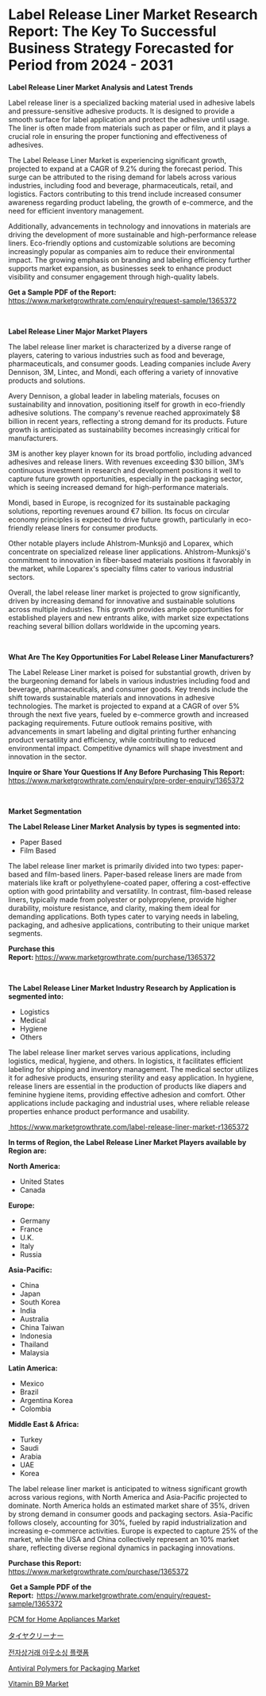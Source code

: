 <p><h1>Label Release Liner Market Research Report: The Key To Successful Business Strategy Forecasted for Period from 2024 - 2031</h1></p><p><strong>Label Release Liner Market Analysis and Latest Trends</strong></p>
<p><p>Label release liner is a specialized backing material used in adhesive labels and pressure-sensitive adhesive products. It is designed to provide a smooth surface for label application and protect the adhesive until usage. The liner is often made from materials such as paper or film, and it plays a crucial role in ensuring the proper functioning and effectiveness of adhesives.</p><p>The Label Release Liner Market is experiencing significant growth, projected to expand at a CAGR of 9.2% during the forecast period. This surge can be attributed to the rising demand for labels across various industries, including food and beverage, pharmaceuticals, retail, and logistics. Factors contributing to this trend include increased consumer awareness regarding product labeling, the growth of e-commerce, and the need for efficient inventory management.</p><p>Additionally, advancements in technology and innovations in materials are driving the development of more sustainable and high-performance release liners. Eco-friendly options and customizable solutions are becoming increasingly popular as companies aim to reduce their environmental impact. The growing emphasis on branding and labeling efficiency further supports market expansion, as businesses seek to enhance product visibility and consumer engagement through high-quality labels.</p></p>
<p><strong>Get a Sample PDF of the Report:&nbsp;</strong> <a href="https://www.marketgrowthrate.com/enquiry/request-sample/1365372">https://www.marketgrowthrate.com/enquiry/request-sample/1365372</a></p>
<p>&nbsp;</p>
<p><strong>Label Release Liner Major Market Players</strong></p>
<p><p>The label release liner market is characterized by a diverse range of players, catering to various industries such as food and beverage, pharmaceuticals, and consumer goods. Leading companies include Avery Dennison, 3M, Lintec, and Mondi, each offering a variety of innovative products and solutions.</p><p>Avery Dennison, a global leader in labeling materials, focuses on sustainability and innovation, positioning itself for growth in eco-friendly adhesive solutions. The company's revenue reached approximately $8 billion in recent years, reflecting a strong demand for its products. Future growth is anticipated as sustainability becomes increasingly critical for manufacturers.</p><p>3M is another key player known for its broad portfolio, including advanced adhesives and release liners. With revenues exceeding $30 billion, 3M’s continuous investment in research and development positions it well to capture future growth opportunities, especially in the packaging sector, which is seeing increased demand for high-performance materials.</p><p>Mondi, based in Europe, is recognized for its sustainable packaging solutions, reporting revenues around €7 billion. Its focus on circular economy principles is expected to drive future growth, particularly in eco-friendly release liners for consumer products.</p><p>Other notable players include Ahlstrom-Munksjö and Loparex, which concentrate on specialized release liner applications. Ahlstrom-Munksjö's commitment to innovation in fiber-based materials positions it favorably in the market, while Loparex's specialty films cater to various industrial sectors.</p><p>Overall, the label release liner market is projected to grow significantly, driven by increasing demand for innovative and sustainable solutions across multiple industries. This growth provides ample opportunities for established players and new entrants alike, with market size expectations reaching several billion dollars worldwide in the upcoming years.</p></p>
<p>&nbsp;</p>
<p><strong>What Are The Key Opportunities For Label Release Liner Manufacturers?</strong></p>
<p><p>The Label Release Liner market is poised for substantial growth, driven by the burgeoning demand for labels in various industries including food and beverage, pharmaceuticals, and consumer goods. Key trends include the shift towards sustainable materials and innovations in adhesive technologies. The market is projected to expand at a CAGR of over 5% through the next five years, fueled by e-commerce growth and increased packaging requirements. Future outlook remains positive, with advancements in smart labeling and digital printing further enhancing product versatility and efficiency, while contributing to reduced environmental impact. Competitive dynamics will shape investment and innovation in the sector.</p></p>
<p><strong>Inquire or Share Your Questions If Any Before Purchasing This Report:</strong> <a href="https://www.marketgrowthrate.com/enquiry/pre-order-enquiry/1365372">https://www.marketgrowthrate.com/enquiry/pre-order-enquiry/1365372</a></p>
<p>&nbsp;</p>
<p><strong>Market Segmentation</strong></p>
<p><strong>The Label Release Liner Market Analysis by types is segmented into:</strong></p>
<p><ul><li>Paper Based</li><li>Film Based</li></ul></p>
<p><p>The label release liner market is primarily divided into two types: paper-based and film-based liners. Paper-based release liners are made from materials like kraft or polyethylene-coated paper, offering a cost-effective option with good printability and versatility. In contrast, film-based release liners, typically made from polyester or polypropylene, provide higher durability, moisture resistance, and clarity, making them ideal for demanding applications. Both types cater to varying needs in labeling, packaging, and adhesive applications, contributing to their unique market segments.</p></p>
<p><strong>Purchase this Report:&nbsp;</strong><a href="https://www.marketgrowthrate.com/purchase/1365372">https://www.marketgrowthrate.com/purchase/1365372</a></p>
<p>&nbsp;</p>
<p><strong>The Label Release Liner Market Industry Research by Application is segmented into:</strong></p>
<p><ul><li>Logistics</li><li>Medical</li><li>Hygiene</li><li>Others</li></ul></p>
<p><p>The label release liner market serves various applications, including logistics, medical, hygiene, and others. In logistics, it facilitates efficient labeling for shipping and inventory management. The medical sector utilizes it for adhesive products, ensuring sterility and easy application. In hygiene, release liners are essential in the production of products like diapers and feminine hygiene items, providing effective adhesion and comfort. Other applications include packaging and industrial uses, where reliable release properties enhance product performance and usability.</p></p>
<p><a href="https://www.marketgrowthrate.com/label-release-liner-market-r1365372">&nbsp;https://www.marketgrowthrate.com/label-release-liner-market-r1365372</a></p>
<p><strong>In terms of Region, the Label Release Liner Market Players available by Region are:</strong></p>
<p>
    <p> <strong> North America: </strong>
        <ul>
            <li>United States</li>
            <li>Canada</li>
        </ul>
        </p> 
    <p> <strong> Europe: </strong>
        <ul>
            <li>Germany</li>
            <li>France</li>
            <li>U.K.</li>
            <li>Italy</li>
            <li>Russia</li>
        </ul>
        </p> 
    <p> <strong> Asia-Pacific: </strong>
        <ul>
            <li>China</li>
            <li>Japan</li>
            <li>South Korea</li>
            <li>India</li>
            <li>Australia</li>
            <li>China Taiwan</li>
            <li>Indonesia</li>
            <li>Thailand</li>
            <li>Malaysia</li>
        </ul>
        </p> 
    <p> <strong> Latin America: </strong>
        <ul>
            <li>Mexico</li>
            <li>Brazil</li>
            <li>Argentina Korea</li>
            <li>Colombia</li>
        </ul>
        </p> 
    <p> <strong> Middle East & Africa: </strong>
        <ul>
            <li>Turkey</li>
            <li>Saudi</li>
            <li>Arabia</li>
            <li>UAE</li>
            <li>Korea</li>
        </ul>
    </p>
    </p>
<p><p>The label release liner market is anticipated to witness significant growth across various regions, with North America and Asia-Pacific projected to dominate. North America holds an estimated market share of 35%, driven by strong demand in consumer goods and packaging sectors. Asia-Pacific follows closely, accounting for 30%, fueled by rapid industrialization and increasing e-commerce activities. Europe is expected to capture 25% of the market, while the USA and China collectively represent an 10% market share, reflecting diverse regional dynamics in packaging innovations.</p></p>
<p><strong>Purchase this Report: </strong><a href="https://www.marketgrowthrate.com/purchase/1365372">https://www.marketgrowthrate.com/purchase/1365372</a></p>
<p>&nbsp;<strong>Get a Sample PDF of the Report:&nbsp;&nbsp;</strong><a href="https://www.marketgrowthrate.com/enquiry/request-sample/1365372">https://www.marketgrowthrate.com/enquiry/request-sample/1365372</a></p>
<p><strong></strong></p>
<p><p><a href="https://issuu.com/reportprime-2/docs/pcm-for-home-appliances-market-size_15dfccd6339d97">PCM for Home Appliances Market</a></p><p><a href="https://medium.com/@samleite85/%E4%BB%A5%E4%B8%8B%E3%81%AE%E6%96%87%E3%82%92%E6%97%A5%E6%9C%AC%E8%AA%9E%E3%81%AB%E7%BF%BB%E8%A8%B3%E3%81%97%E3%81%BE%E3%81%99-2024%E5%B9%B4%E3%81%8B%E3%82%892031%E5%B9%B4%E3%81%AB%E3%81%8B%E3%81%91%E3%81%A6-%E3%82%BF%E3%82%A4%E3%83%A4%E3%82%AF%E3%83%AA%E3%83%BC%E3%83%8A%E3%83%BC%E5%B8%82%E5%A0%B4%E3%81%AF%E3%81%A9%E3%81%AE%E3%82%88%E3%81%86%E3%81%AB%E5%A4%89%E5%8C%96%E3%81%97%E3%81%A6%E3%81%84%E3%81%BE%E3%81%99%E3%81%8B-28e295bcde9a?postPublishedType=repub">タイヤクリーナー</a></p><p><a href="https://medium.com/@reyeshowell_6566/%EA%B8%80%EB%A1%9C%EB%B2%8C-%EC%A0%84%EC%9E%90%EC%83%81%EA%B1%B0%EB%9E%98-%EC%95%84%EC%9B%83%EC%86%8C%EC%8B%B1-%ED%94%8C%EB%9E%AB%ED%8F%BC-%EC%8B%9C%EC%9E%A5-%EA%B8%B0%ED%9A%8C%EC%99%80-%EC%8B%9C%EC%9E%A5-%EB%8F%84%EC%A0%84-%EA%B3%BC%EC%A0%9C-2024-2031-dfab7eca20e1?postPublishedType=repub">전자상거래 아웃소싱 플랫폼</a></p><p><a href="https://github.com/lylyparadise/Market-Research-Report-List-5/blob/main/antiviral-polymers-for-packaging-market.md">Antiviral Polymers for Packaging Market</a></p><p><a href="https://www.linkedin.com/pulse/vitamin-b9-market-insights-product-type-application-trends-lbdse?trackingId=ibhi2R4KSUeGwehoDrnzhQ%3D%3D">Vitamin B9 Market</a></p></p>